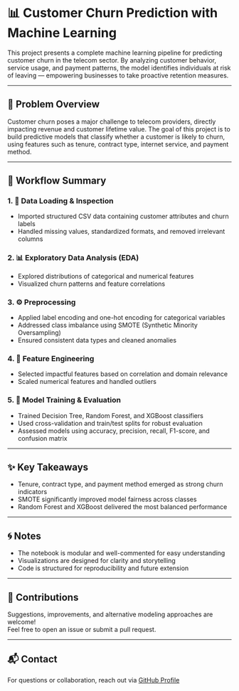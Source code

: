 # 📊 Customer Churn Prediction with Machine Learning

This project presents a complete machine learning pipeline for predicting customer churn in the telecom sector. By analyzing customer behavior, service usage, and payment patterns, the model identifies individuals at risk of leaving — empowering businesses to take proactive retention measures.

---

## 📌 Problem Overview

Customer churn poses a major challenge to telecom providers, directly impacting revenue and customer lifetime value. The goal of this project is to build predictive models that classify whether a customer is likely to churn, using features such as tenure, contract type, internet service, and payment method.

---

## 🔧 Workflow Summary

### 1. 📂 Data Loading & Inspection
- Imported structured CSV data containing customer attributes and churn labels  
- Handled missing values, standardized formats, and removed irrelevant columns

### 2. 📊 Exploratory Data Analysis (EDA)
- Explored distributions of categorical and numerical features  
- Visualized churn patterns and feature correlations

### 3. ⚙️ Preprocessing
- Applied label encoding and one-hot encoding for categorical variables  
- Addressed class imbalance using SMOTE (Synthetic Minority Oversampling)  
- Ensured consistent data types and cleaned anomalies

### 4. 🧠 Feature Engineering
- Selected impactful features based on correlation and domain relevance  
- Scaled numerical features and handled outliers

### 5. 🤖 Model Training & Evaluation
- Trained Decision Tree, Random Forest, and XGBoost classifiers  
- Used cross-validation and train/test splits for robust evaluation  
- Assessed models using accuracy, precision, recall, F1-score, and confusion matrix

---

## ✨ Key Takeaways

- Tenure, contract type, and payment method emerged as strong churn indicators  
- SMOTE significantly improved model fairness across classes  
- Random Forest and XGBoost delivered the most balanced performance

---



## 🌀 Notes

- The notebook is modular and well-commented for easy understanding  
- Visualizations are designed for clarity and storytelling  
- Code is structured for reproducibility and future extension

---

## 🤝 Contributions

Suggestions, improvements, and alternative modeling approaches are welcome!  
Feel free to open an issue or submit a pull request.

---

## 📬 Contact

For questions or collaboration, reach out via [GitHub Profile](https://github.com/manutomy14)
